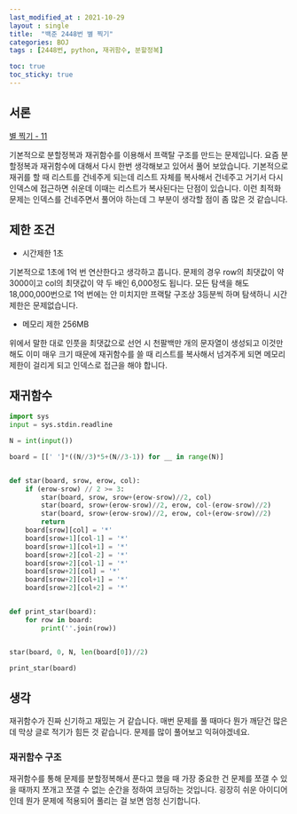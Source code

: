 ```yaml
---
last_modified_at : 2021-10-29
layout : single
title:  "백준 2448번 별 찍기"
categories: BOJ
tags : [2448번, python, 재귀함수, 분할정복]

toc: true
toc_sticky: true
---
```

## 서론
<a href='https://www.acmicpc.net/problem/2448'>별 찍기 - 11</a>

기본적으로 분할정복과 재귀함수를 이용해서 프랙탈 구조를 만드는 문제입니다. 요즘 분할정복과 재귀함수에 대해서 다시 한번 생각해보고 있어서 풀어 보았습니다. 기본적으로 재귀를 할 때 리스트를 건네주게 되는데 리스트 자체를 복사해서 건네주고 거기서 다시 인덱스에 접근하면 쉬운데 이때는 리스트가 복사된다는 단점이 있습니다. 이런 최적화 문제는 인덱스를 건네주면서 풀어야 하는데 그 부분이 생각할 점이 좀 많은 것 같습니다.

## 제한 조건
<ul>
  <li>시간제한 1초</li>
</ul>
기본적으로 1초에 1억 번 연산한다고 생각하고 풉니다. 문제의 경우 row의 최댓값이 약 3000이고 col의 최댓값이 약 두 배인 6,000정도 됩니다. 모든 탐색을 해도 18,000,000번으로 1억 번에는 안 미치지만 프랙탈 구조상 3등분씩 하며 탐색하니 시간제한은 문제없습니다.

<ul>
  <li>메모리 제한 256MB</li>
</ul>
위에서 말한 대로 인풋을 최댓값으로 선언 시 천팔백만 개의 문자열이 생성되고 이것만 해도 이미 매우 크기 때문에 재귀함수를 쓸 때 리스트를 복사해서 넘겨주게 되면 메모리 제한이 걸리게 되고 인덱스로 접근을 해야 합니다.


## 재귀함수
```python
import sys
input = sys.stdin.readline

N = int(input())

board = [[' ']*((N//3)*5+(N//3-1)) for __ in range(N)]


def star(board, srow, erow, col):
    if (erow-srow) // 2 >= 3:
        star(board, srow, srow+(erow-srow)//2, col)
        star(board, srow+(erow-srow)//2, erow, col-(erow-srow)//2)
        star(board, srow+(erow-srow)//2, erow, col+(erow-srow)//2)
        return
    board[srow][col] = '*'
    board[srow+1][col-1] = '*'
    board[srow+1][col+1] = '*'
    board[srow+2][col-2] = '*'
    board[srow+2][col-1] = '*'
    board[srow+2][col] = '*'
    board[srow+2][col+1] = '*'
    board[srow+2][col+2] = '*'


def print_star(board):
    for row in board:
        print(''.join(row))


star(board, 0, N, len(board[0])//2)

print_star(board)
```

## 생각
재귀함수가 진짜 신기하고 재밌는 거 같습니다. 매번 문제를 풀 때마다 뭔가 깨닫건 많은데 막상 글로 적기가 힘든 것 같습니다. 문제를 많이 풀어보고 익혀야겠네요.
### 재귀함수 구조
재귀함수를 통해 문제를 분할정복해서 푼다고 했을 때 가장 중요한 건 문제를 쪼갤 수 있을 때까지 쪼개고 쪼갤 수 없는 순간을 정하여 코딩하는 것입니다. 굉장히 쉬운 아이디어인데 뭔가 문제에 적용되어 풀리는 걸 보면 엄청 신기합니다.
